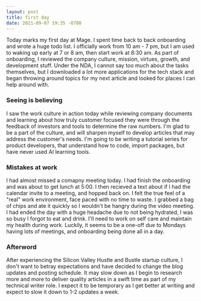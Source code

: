 ```yaml
---
layout: post
title: first day
date: 2021-09-07 19:35 -0700
---
```


Today marks my first day at Mage. I spent time back to back onboarding and wrote a huge todo list.
I officially work from 10 am - 7 pm, but I am used to waking up early at 7 or 8 am, then start work at 8:30 am. As part of onboarding, I reviewed the company culture, mission, virtues, growth, and development stuff. Under the NDA, I cannot say too much about the tasks themselves, but I downloaded a lot more applications for the tech stack and began throwing around topics for my next article and looked for places I can help around with.

### Seeing is believing
I saw the work culture in action today while reviewing company documents and learning about how truly customer focused they were through the feedback of investors and tools to determine the raw numbers. I'm glad to be a part of the culture, and will sharpen myself to develop articles that may address the customer's needs. I'm going to be writing a tutorial series for product developers, that understand how to code, import packages, but have never used AI learning tools.

### Mistakes at work
I had almost missed a comapny meeting today. I had finish the onboarding and was about to get lunch at 5:00. I then recieved a text about if I had the calendar invite to a meeting, and hopped back on.
I felt the true feel of a "real" work environment, face paced with no time to waste. I grabbed a bag of chips and ate it quickly so I wouldn't be hangry during the video meeting. I had ended the day with a huge headache due to not being hydrated, I was so busy I forgot to eat and drink. I'll need to work on self care and maintain my health during work. Luckily, it seems to be a one-off due to Mondays having lots of meetings, and onboarding being done all in a day.

### Afterword
After experiencing the Silicon Valley Hustle and Bustle startup culture, I don't want to betray expectations and have decided to change the blog updates and posting schedule. It may slow down as I begin to research more and more to deliver quality articles in a swift time as part of my technical writer role. I expect it to be temporary as I get better at writing and expect to slow it down to 1-2 updates a week.
